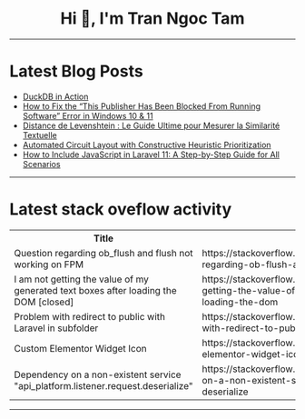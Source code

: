 <h1 align="center">Hi 👋, I'm Tran Ngoc Tam</h1>

---

# Latest Blog Posts 
<!-- BLOG-POST-LIST:START -->
- [DuckDB in Action](https://dev.to/nfrankel/duckdb-in-action-4d29)
- [How to Fix the “This Publisher Has Been Blocked From Running Software” Error in Windows 10 &amp; 11](https://dev.to/sign_my_code/how-to-fix-the-this-publisher-has-been-blocked-from-running-software-error-in-windows-10-11-27ab)
- [Distance de Levenshtein : Le Guide Ultime pour Mesurer la Similarité Textuelle](https://dev.to/jmegnidro/distance-de-levenshtein-le-guide-ultime-pour-mesurer-la-similarite-textuelle-3m7f)
- [Automated Circuit Layout with Constructive Heuristic Prioritization](https://dev.to/mikeyoung44/automated-circuit-layout-with-constructive-heuristic-prioritization-i9e)
- [How to Include JavaScript in Laravel 11: A Step-by-Step Guide for All Scenarios](https://dev.to/websilvercraft/how-to-include-js-files-in-laravel-templates-49e6)
<!-- BLOG-POST-LIST:END -->

---

# Latest stack oveflow activity
<table>
  <tr><th>Title</th><th>Link</th></tr>
  <!-- STACKOVERFLOW:START --><tr><td>Question regarding ob_flush and flush not working on FPM</td><td>https://stackoverflow.com/questions/79165628/question-regarding-ob-flush-and-flush-not-working-on-fpm</td></tr><tr><td>I am not getting the value of my generated text boxes after loading the DOM [closed]</td><td>https://stackoverflow.com/questions/79165362/i-am-not-getting-the-value-of-my-generated-text-boxes-after-loading-the-dom</td></tr><tr><td>Problem with redirect to public with Laravel in subfolder</td><td>https://stackoverflow.com/questions/79165318/problem-with-redirect-to-public-with-laravel-in-subfolder</td></tr><tr><td>Custom Elementor Widget Icon</td><td>https://stackoverflow.com/questions/79165295/custom-elementor-widget-icon</td></tr><tr><td>Dependency on a non-existent service &quot;api_platform.listener.request.deserialize&quot;</td><td>https://stackoverflow.com/questions/79165272/dependency-on-a-non-existent-service-api-platform-listener-request-deserialize</td></tr><!-- STACKOVERFLOW:END -->
</table>

---


